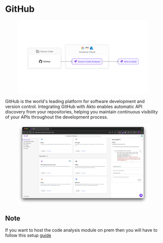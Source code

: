 # GitHub

<figure><img src="../../.gitbook/assets/image (86).png" alt=""><figcaption></figcaption></figure>

GitHub is the world's leading platform for software development and version control. Integrating GitHub with Akto enables automatic API discovery from your repositories, helping you maintain continuous visibility of your APIs throughout the development process.

<figure><img src="../../.gitbook/assets/image (40).png" alt=""><figcaption></figcaption></figure>

## Note

If you want to host the code analysis module on prem then you will have to follow this setup [guide](source-code-installation.md)
